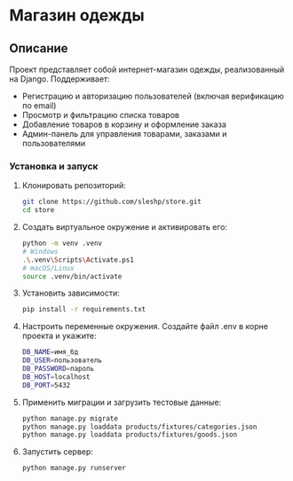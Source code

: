 # Магазин одежды


## Описание

Проект представляет собой интернет-магазин одежды, реализованный на Django. Поддерживает:

- Регистрацию и авторизацию пользователей (включая верификацию по email)
- Просмотр и фильтрацию списка товаров
- Добавление товаров в корзину и оформление заказа
- Админ-панель для управления товарами, заказами и пользователями

### Установка и запуск

1. Клонировать репозиторий:  
   ```bash
   git clone https://github.com/sleshp/store.git
   cd store

2. Создать виртуальное окружение и активировать его:
    ```bash
   python -m venv .venv
    # Windows
    .\.venv\Scripts\Activate.ps1
    # macOS/Linux
    source .venv/bin/activate
   
3. Установить зависимости:
    ```bash
   pip install -r requirements.txt

4. Настроить переменные окружения. Создайте файл .env в корне проекта и укажите:
    ```bash
   DB_NAME=имя_бд
   DB_USER=пользователь
   DB_PASSWORD=пароль
   DB_HOST=localhost
   DB_PORT=5432
   
5. Применить миграции и загрузить тестовые данные:
    ```bash
   python manage.py migrate
   python manage.py loaddata products/fixtures/categories.json
   python manage.py loaddata products/fixtures/goods.json
   
6. Запустить сервер:
    ```bash
   python manage.py runserver
